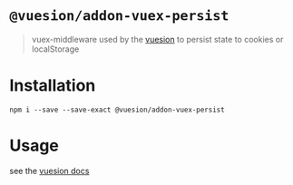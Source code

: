 # `@vuesion/addon-vuex-persist`

> vuex-middleware used by the [vuesion](https://github.com/vuesion/vuesion) to persist state to cookies or localStorage

# Installation

```
npm i --save --save-exact @vuesion/addon-vuex-persist
```

# Usage

see the [vuesion docs](https://vuesion.herokuapp.com/docs/guide/vuex.html)
